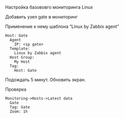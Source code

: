 Настройка базововго мониторинга Linux

Добавить узел gate в мониторинг 


Применение к нему шаблона “Linux by Zabbix agent”

```
Host: Gate
  Agent 
    IP: <ip gate>
  Template:
    Linux by Zabbix agent
  Host Group:
    My Host
  Tag:
    Host: Gate
```

Подождать 5 минут. Обновить экран.

Проверка

```
Monitoring->Hosts->Latest data
  Gate
  Tag: Gate
  Zoom: 1h
```
